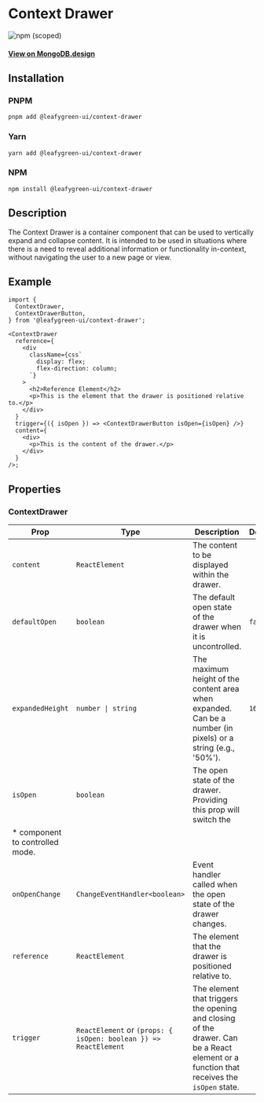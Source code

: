 # Context Drawer

![npm (scoped)](https://img.shields.io/npm/v/@leafygreen-ui/context-drawer.svg)

#### [View on MongoDB.design](https://www.mongodb.design/component/context-drawer/live-example/)

## Installation

### PNPM

```shell
pnpm add @leafygreen-ui/context-drawer
```

### Yarn

```shell
yarn add @leafygreen-ui/context-drawer
```

### NPM

```shell
npm install @leafygreen-ui/context-drawer
```

## Description

The Context Drawer is a container component that can be used to vertically expand and collapse content. It is intended to be used in situations where there is a need to reveal additional information or functionality in-context, without navigating the user to a new page or view.

## Example

```tsx
import {
  ContextDrawer,
  ContextDrawerButton,
} from '@leafygreen-ui/context-drawer';

<ContextDrawer
  reference={
    <div
      className={css`
        display: flex;
        flex-direction: column;
      `}
    >
      <h2>Reference Element</h2>
      <p>This is the element that the drawer is positioned relative to.</p>
    </div>
  }
  trigger={({ isOpen }) => <ContextDrawerButton isOpen={isOpen} />}
  content={
    <div>
      <p>This is the content of the drawer.</p>
    </div>
  }
/>;
```

## Properties

### ContextDrawer

| Prop                             | Type                                                             | Description                                                                                                                             | Default |
| -------------------------------- | ---------------------------------------------------------------- | --------------------------------------------------------------------------------------------------------------------------------------- | ------- |
| `content`                        | `ReactElement`                                                   | The content to be displayed within the drawer.                                                                                          |         |
| `defaultOpen`                    | `boolean`                                                        | The default open state of the drawer when it is uncontrolled.                                                                           | `false` |
| `expandedHeight`                 | `number \| string`                                               | The maximum height of the content area when expanded. Can be a number (in pixels) or a string (e.g., '50%').                            | `160`   |
| `isOpen`                         | `boolean`                                                        | The open state of the drawer. Providing this prop will switch the                                                                       |
| \* component to controlled mode. |                                                                  |
| `onOpenChange`                   | `ChangeEventHandler<boolean>`                                    | Event handler called when the open state of the drawer changes.                                                                         |         |
| `reference`                      | `ReactElement`                                                   | The element that the drawer is positioned relative to.                                                                                  |         |
| `trigger`                        | `ReactElement` or `(props: { isOpen: boolean }) => ReactElement` | The element that triggers the opening and closing of the drawer. Can be a React element or a function that receives the `isOpen` state. |         |
